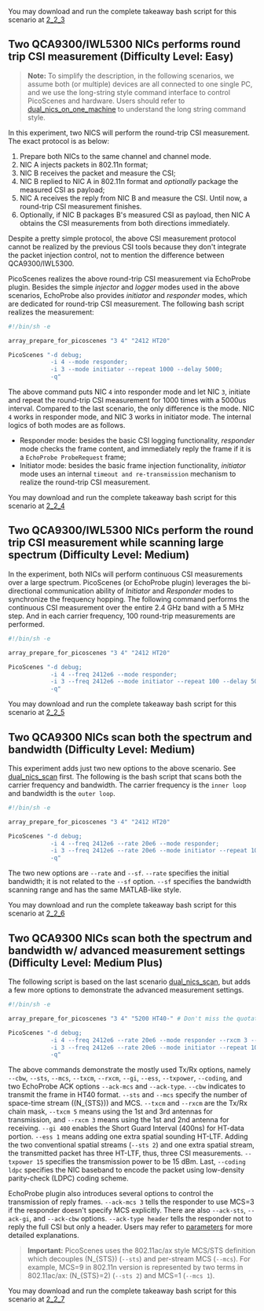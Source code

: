 You may download and run the complete takeaway bash script for this scenario at [2_2_3](./_static/2_2_3.sh)

## Two QCA9300/IWL5300 NICs performs round trip CSI measurement (Difficulty Level: Easy)

> **Note:** To simplify the description, in the following scenarios, we assume both (or multiple) devices are all connected to one single PC, and we use the long-string style command interface to control PicoScenes and hardware. Users should refer to [dual_nics_on_one_machine](#dual_nics_on_one_machine) to understand the long string command style.

In this experiment, two NICS will perform the round-trip CSI measurement. The exact protocol is as below:

1. Prepare both NICs to the same channel and channel mode.
2. NIC A injects packets in 802.11n format;
3. NIC B receives the packet and measure the CSI;
4. NIC B replied to NIC A in 802.11n format and *optionally* package the measured CSI as payload;
5. NIC A receives the reply from NIC B and measure the CSI. Until now, a round-trip CSI measurement finishes.
6. Optionally, if NIC B packages B's measured CSI as payload, then NIC A obtains the CSI measurements from both directions immediately.

Despite a pretty simple protocol, the above CSI measurement protocol cannot be realized by the previous CSI tools because they don't integrate the packet injection control, not to mention the difference between QCA9300/IWL5300.

PicoScenes realizes the above round-trip CSI measurement via EchoProbe plugin. Besides the simple *injector* and *logger* modes used in the above scenarios, EchoProbe also provides *initiator* and *responder* modes, which are dedicated for round-trip CSI measurement. The following bash script realizes the measurement:

```bash
#!/bin/sh -e 

array_prepare_for_picoscenes "3 4" "2412 HT20"

PicoScenes "-d debug;
            -i 4 --mode responder;
            -i 3 --mode initiator --repeat 1000 --delay 5000;
            -q"
```

The above command puts NIC ``4`` into responder mode and let NIC ``3``, initiate and repeat the round-trip CSI measurement for 1000 times with a 5000us interval. Compared to the last scenario, the only difference is the mode. NIC ``4`` works in responder mode, and NIC 3 works in initiator mode. The internal logics of both modes are as follows.

- Responder mode: besides the basic CSI logging functionality, *responder* mode checks the frame content, and immediately reply the frame if it is a `EchoProbe ProbeRequest` frame;
- Initiator mode: besides the basic frame injection functionality, *initiator* mode uses an internal `timeout and re-transmission` mechanism to realize the round-trip CSI measurement. 

You may download and run the complete takeaway bash script for this scenario at [2_2_4](./_static/2_2_4.sh)

## Two QCA9300/IWL5300 NICs perform the round trip CSI measurement while scanning large spectrum (Difficulty Level: Medium)

In the experiment, both NICs will perform continuous CSI measurements over a large spectrum. PicoScenes (or EchoProbe plugin) leverages the bi-directional communication ability of *Initiator* and *Responder* modes to synchronize the frequency hopping. The following command performs the continuous CSI measurement over the entire 2.4 GHz band with a 5 MHz step. And in each carrier frequency, 100 round-trip measurements are performed.

```bash
#!/bin/sh -e 

array_prepare_for_picoscenes "3 4" "2412 HT20"

PicoScenes "-d debug;       
            -i 4 --freq 2412e6 --mode responder;
            -i 3 --freq 2412e6 --mode initiator --repeat 100 --delay 5000 --cf 2412e6:5e6:2484e6;
            -q"
```

You may download and run the complete takeaway bash script for this scenario at [2_2_5](./_static/2_2_5.sh)

## Two QCA9300 NICs scan both the spectrum and bandwidth (Difficulty Level: Medium)

This experiment adds just two new options to the above scenario. See [dual_nics_scan](#dual_nics_scan) first. The following is the bash script that scans both the carrier frequency and bandwidth. The carrier frequency is the `inner loop` and bandwidth is the `outer loop`.

```bash
#!/bin/sh -e 

array_prepare_for_picoscenes "3 4" "2412 HT20"

PicoScenes "-d debug;
            -i 4 --freq 2412e6 --rate 20e6 --mode responder;
            -i 3 --freq 2412e6 --rate 20e6 --mode initiator --repeat 100 --delay 5000 --cf 2412e6:5e6:2484e6 --sf 20e6:5e6:40e6;
            -q"
```

The two new options are `--rate` and `--sf`. `--rate` specifies the initial bandwidth; it is not related to the `--sf` option. `--sf` specifies the bandwidth scanning range and has the same MATLAB-like style.

You may download and run the complete takeaway bash script for this scenario at [2_2_6](./_static/2_2_6.sh)

## Two QCA9300 NICs scan both the spectrum and bandwidth w/ advanced measurement settings (Difficulty Level: Medium Plus)

The following script is based on the last scenario [dual_nics_scan](#dual_nics_scan), but adds a few more options to demonstrate the advanced measurement settings.

```bash
#!/bin/sh -e 

array_prepare_for_picoscenes "3 4" "5200 HT40-" # Don't miss the quotation marks for the channel specification!

PicoScenes "-d debug;
            -i 4 --freq 2412e6 --rate 20e6 --mode responder --rxcm 3 --cbw 40 --sts 2 --txcm 5 -ess 1 --txpower 15 --coding ldpc;
            -i 3 --freq 2412e6 --rate 20e6 --mode initiator --repeat 100 --delay 5000 --cf 2412e6:5e6:2484e6 --sf 20e6:5e6:40e6 --cbw 20 --sts 2 --mcs 0 --gi 400 --txcm 3 --ack-mcs 3  --ack-type header;
            -q"
```

The above commands demonstrate the mostly used Tx/Rx options, namely `--cbw`, `--sts`, `--mcs`, `--txcm`, `--rxcm`, `--gi`, `--ess`, `--txpower`, `--coding`, and two EchoProbe ACK options `--ack-mcs` and `--ack-type`. `--cbw` indicates to transmit the frame in HT40 format. `--sts` and `--mcs` specify the number of space-time stream (\(N_{STS}\)) and MCS. `--txcm` and `--rxcm` are the Tx/Rx chain mask, `--txcm 5` means using the 1st and 3rd antennas for transmission, and `--rxcm 3` means using the 1st and 2nd antenna for receiving. `--gi 400` enables the Short Guard Interval (400ns) for HT-data portion. `--ess 1` means adding one extra spatial sounding HT-LTF. Adding the two conventional spatial streams (`--sts 2`) and one extra spatial stream, the transmitted packet has three HT-LTF, thus, three CSI measurements. `--txpower 15` specifies the transmission power to be 15 dBm. Last, `--coding ldpc` specifies the NIC baseband to encode the packet using low-density parity-check (LDPC) coding scheme.

EchoProbe plugin also introduces several options to control the transmission of reply frames. `--ack-mcs 3` tells the responder to use MCS=3 if the responder doesn't specify MCS explicitly. There are also `--ack-sts`, `--ack-gi`, and `--ack-cbw` options. `--ack-type header` tells the responder not to reply the full CSI but only a header. Users may refer to [parameters](./parameters) for more detailed explanations.

> **Important:** PicoScenes uses the 802.11ac/ax style MCS/STS definition which decouples \(N_{STS}\) (`--sts`) and per-stream MCS (`--mcs`). For example, MCS=9 in 802.11n version is represented by two terms in 802.11ac/ax: \(N_{STS}=2\) (`--sts 2`) and MCS=1 (`--mcs 1`).

You may download and run the complete takeaway bash script for this scenario at [2_2_7](./_static/2_2_7.sh)
